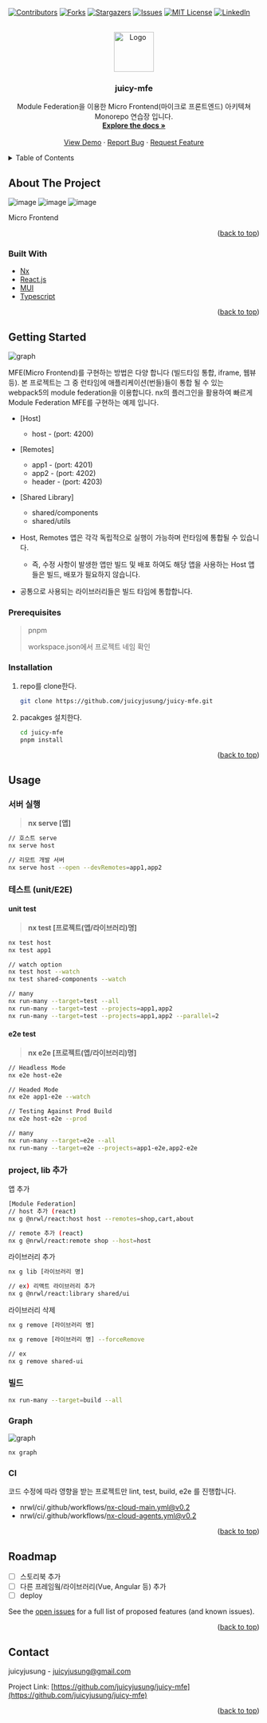 <div id="top"></div>

[![Contributors][contributors-shield]][contributors-url]
[![Forks][forks-shield]][forks-url]
[![Stargazers][stars-shield]][stars-url]
[![Issues][issues-shield]][issues-url]
[![MIT License][license-shield]][license-url]
[![LinkedIn][linkedin-shield]][linkedin-url]



<!-- PROJECT LOGO -->
<br />
<div align="center">
  <a href="https://github.com/juicyjusung/juicy-mfe">
    <img src="readme-asset/logo.png" alt="Logo" width="80" height="80">
  </a>

<h3 align="center">juicy-mfe</h3>

  <p align="center">
    Module Federation을 이용한 Micro Frontend(마이크로 프론트엔드) 아키텍쳐 Monorepo 연습장 입니다.
    <br />
    <a href="https://github.com/juicyjusung/juicy-mfe"><strong>Explore the docs »</strong></a>
    <br />
    <br />
    <a href="https://juicy-mfe-lemon.vercel.app">View Demo</a>
    ·
    <a href="https://github.com/juicyjusung/juicy-mfe/issues">Report Bug</a>
    ·
    <a href="https://github.com/juicyjusung/juicy-mfe/issues">Request Feature</a>
  </p>
</div>


<!-- TABLE OF CONTENTS -->
<details>
  <summary>Table of Contents</summary>
  <ol>
    <li>
      <a href="#about-the-project">About The Project</a>
      <ul>
        <li><a href="#built-with">Built With</a></li>
      </ul>
    </li>
    <li>
      <a href="#getting-started">Getting Started</a>
      <ul>
        <li><a href="#prerequisites">Prerequisites</a></li>
        <li><a href="#installation">Installation</a></li>
      </ul>
    </li>
    <li><a href="#usage">Usage</a></li>
    <li><a href="#roadmap">Roadmap</a></li>
    <li><a href="#contributing">Contributing</a></li>
    <li><a href="#license">License</a></li>
    <li><a href="#contact">Contact</a></li>
    <li><a href="#acknowledgments">Acknowledgments</a></li>
  </ol>
</details>



<!-- ABOUT THE PROJECT -->
## About The Project
![image](https://user-images.githubusercontent.com/46892438/171468510-0f52ee2e-6b2f-43f2-a100-dca4de41ef41.png)
![image](https://user-images.githubusercontent.com/46892438/171468752-4019617f-ccaa-4edd-a891-b07136438538.png)
![image](https://user-images.githubusercontent.com/46892438/171468778-d19a22f3-1afc-433c-bb86-da5a41b5ab48.png)





Micro Frontend


<p align="right">(<a href="#top">back to top</a>)</p>



### Built With

* [Nx](https://nx.dev/)
* [React.js](https://reactjs.org/)
* [MUI](https://mui.com/)
* [Typescript](https://mui.com/)


<p align="right">(<a href="#top">back to top</a>)</p>



<!-- GETTING STARTED -->
## Getting Started

![graph](./readme-asset/img.png)

MFE(Micro Frontend)를 구현하는 방법은 다양 합니다 (빌드타임 통합, iframe, 웹뷰 등).  본 프로젝트는 그 중 런타임에 애플리케이션(번들)들이 통합 될 수 있는 webpack5의 module federation을 이용합니다.
nx의 플러그인을 활용하여 빠르게 Module Federation MFE를 구현하는 예제 입니다.

- [Host]
  - host - (port: 4200)

- [Remotes]
  - app1 - (port: 4201)
  - app2 - (port: 4202)
  - header - (port: 4203)

- [Shared Library]
  - shared/components
  - shared/utils

- Host, Remotes 앱은 각각 독립적으로 실행이 가능하며 런타임에 통합될 수 있습니다.
  - 즉, 수정 사항이 발생한 앱만 빌드 및 배포 하여도 해당 앱을 사용하는 Host 앱들은 빌드, 배포가 필요하지 않습니다.
- 공통으로 사용되는 라이브러리들은 빌드 타임에 통합합니다.



### Prerequisites

> pnpm
> 
> workspace.json에서 프로젝트 네임 확인

### Installation

1. repo를 clone한다.
   ```sh
   git clone https://github.com/juicyjusung/juicy-mfe.git
   ```
2. pacakges 설치한다.
   ```sh
   cd juicy-mfe
   pnpm install
   ```

<p align="right">(<a href="#top">back to top</a>)</p>



<!-- USAGE EXAMPLES -->
## Usage

### 서버 실행
> **nx serve [앱]**
```sh
// 호스트 serve
nx serve host

// 리모트 개발 서버 
nx serve host --open --devRemotes=app1,app2
```

### 테스트 (unit/E2E)

#### unit test

> **nx test [프로젝트(앱/라이브러리)명]**
>

```bash
nx test host
nx test app1

// watch option
nx test host --watch
nx test shared-components --watch

// many
nx run-many --target=test --all
nx run-many --target=test --projects=app1,app2
nx run-many --target=test --projects=app1,app2 --parallel=2

```

#### e2e test

> **nx e2e [프로젝트(앱/라이브러리)명]**
>

```bash
// Headless Mode
nx e2e host-e2e

// Headed Mode
nx e2e app1-e2e --watch

// Testing Against Prod Build
nx e2e host-e2e --prod

// many
nx run-many --target=e2e --all
nx run-many --target=e2e --projects=app1-e2e,app2-e2e

```

### project, lib 추가

앱 추가

```bash
[Module Federation]
// host 추가 (react)
nx g @nrwl/react:host host --remotes=shop,cart,about

// remote 추가 (react)
nx g @nrwl/react:remote shop --host=host
```

라이브러리 추가

```bash
nx g lib [라이브러리 명]

// ex) 리액트 라이브러리 추가
nx g @nrwl/react:library shared/ui
```

라이브러리 삭제

```bash
nx g remove [라이브러리 명]

nx g remove [라이브러리 명] --forceRemove

// ex
nx g remove shared-ui
```


### 빌드
```sh
nx run-many --target=build --all
```

### Graph
![graph](./readme-asset/graph.png)
```sh
nx graph
```

### CI

코드 수정에 따라 영향을 받는 프로젝트만 lint, test, build, e2e 를 진행합니다.

- nrwl/ci/.github/workflows/nx-cloud-main.yml@v0.2
- nrwl/ci/.github/workflows/nx-cloud-agents.yml@v0.2


<p align="right">(<a href="#top">back to top</a>)</p>



<!-- ROADMAP -->
## Roadmap

- [ ] 스토리북 추가
- [ ] 다른 프레임웤/라이브러리(Vue, Angular 등) 추가
- [ ] deploy

See the [open issues](https://github.com/juicyjusung/juicy-mfe/issues) for a full list of proposed features (and known issues).

<p align="right">(<a href="#top">back to top</a>)</p>



<!-- CONTACT -->
## Contact

juicyjusung - juicyjusung@gmail.com

Project Link: [https://github.com/juicyjusung/juicy-mfe](https://github.com/juicyjusung/juicy-mfe)

<p align="right">(<a href="#top">back to top</a>)</p>



<!-- MARKDOWN LINKS & IMAGES -->
<!-- https://www.markdownguide.org/basic-syntax/#reference-style-links -->
[contributors-shield]: https://img.shields.io/github/contributors/juicyjusung/juicy-mfe.svg?style=for-the-badge
[contributors-url]: https://github.com/juicyjusung/juicy-mfe/graphs/contributors
[forks-shield]: https://img.shields.io/github/forks/juicyjusung/juicy-mfe.svg?style=for-the-badge
[forks-url]: https://github.com/juicyjusung/juicy-mfe/network/members
[stars-shield]: https://img.shields.io/github/stars/juicyjusung/juicy-mfe.svg?style=for-the-badge
[stars-url]: https://github.com/juicyjusung/juicy-mfe/stargazers
[issues-shield]: https://img.shields.io/github/issues/juicyjusung/juicy-mfe.svg?style=for-the-badge
[issues-url]: https://github.com/juicyjusung/juicy-mfe/issues
[license-shield]: https://img.shields.io/github/license/juicyjusung/juicy-mfe.svg?style=for-the-badge
[license-url]: https://github.com/juicyjusung/juicy-mfe/blob/master/LICENSE.txt
[linkedin-shield]: https://img.shields.io/badge/-LinkedIn-black.svg?style=for-the-badge&logo=linkedin&colorB=555
[linkedin-url]: https://linkedin.com/in/linkedin_username
[product-screenshot]: images/screenshot.png
